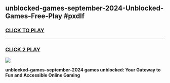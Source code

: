 
## unblocked-games-september-2024-Unblocked-Games-Free-Play #pxdlf
<h3>
<a href="https://us.freeplayer.one?title=unblocked-games-september-2024&ref=9M">CLICK TO PLAY</a></h3>
<hr>

<h3>
<a href="https://us.freeplayer.one?title=unblocked-games-september-2024&ref=9M">CLICK 2 PLAY</a>
  
</h3>

<a href="https://us.freeplayer.one?title=unblocked-games-september-2024&ref=9M"><img src="https://clearcache.store/games.png"></a>


**unblocked-games-september-2024 games unblocked: Your Gateway to Fun and Accessible Online Gaming**
